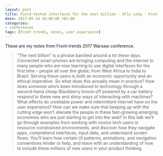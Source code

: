```yaml
---
layout: post
title: Field-tested interfaces for the next billion - Ally Long - Front-trends Warsaw 2017
date: 2017-05-24 18:00:00 +01:00
categories:
- conferences
tags: [front-trends, notes, user experience]
---
```


These are my notes from Front-trends 2017 Warsaw conference.

> “The next billion” is a phrase bandied around a lot these days. Connected smart phones are bringing computing and the internet to many people who are now learning to use digital interfaces for the first time – people all over the globe; from West Africa to India to Brazil. Serving these users is both an economic opportunity and an ethical imperative.
> So what does this actually mean in practice? How does someone who’s been introduced to technology through a second-hand cheap Blackberry knock-off powered by a car battery respond to these new and shiny ways of interacting with machines? What effects do unreliable power and intermittent internet have on the user experience? How can we make sure that keeping up with the cutting edge won’t alienate the people in these fast-growing emerging economies who are just starting to get into the web?
> In this talk we’ll go through examples from working with novice tech users in resource-constrained environments, and discover how they navigate apps, comprehend interfaces, input data, and understand screen flows. You’ll learn how certain UI patterns, animations, and navigation conventions hinder or help, and leave with an understanding of how to include these millions of new users in your product thinking.

